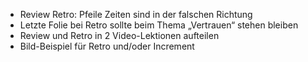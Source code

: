 - Review Retro: Pfeile Zeiten sind in der falschen Richtung
- Letzte Folie bei Retro sollte beim Thema „Vertrauen“ stehen bleiben
- Review und Retro in 2 Video-Lektionen aufteilen
- Bild-Beispiel für Retro und/oder Increment